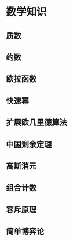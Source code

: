 # 数学知识

## 质数

## 约数

## 欧拉函数

## 快速幂

## 扩展欧几里德算法

## 中国剩余定理

## 高斯消元

## 组合计数

## 容斥原理

## 简单博弈论


